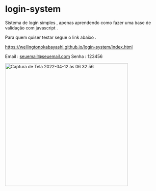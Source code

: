 # login-system

Sistema de login simples , apenas aprendendo como fazer uma base de validaçāo com javascript .

Para quem quiser testar segue o link abaixo . 

https://wellingtonokabayashi.github.io/login-system/index.html

Email : seuemail@seuemail.com
Senha : 123456

<img width="400" alt="Captura de Tela 2022-04-12 às 06 32 56" src="https://user-images.githubusercontent.com/100711519/162837094-4fa7fe2f-aea6-414d-8e01-666b534f949a.png">
